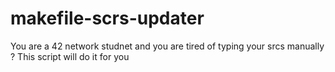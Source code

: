 # makefile-scrs-updater
You are a 42 network studnet and you are tired of typing your srcs manually ? This script will do it for you
